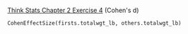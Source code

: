 [Think Stats Chapter 2 Exercise 4](http://greenteapress.com/thinkstats2/html/thinkstats2003.html#toc24) (Cohen's d)

```{python}
CohenEffectSize(firsts.totalwgt_lb, others.totalwgt_lb)
```
